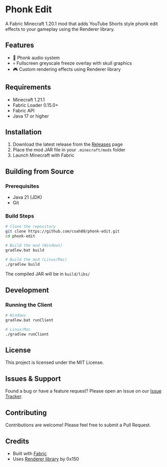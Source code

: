 # Phonk Edit

A Fabric Minecraft 1.20.1 mod that adds YouTube Shorts style phonk edit effects to your gameplay using the Renderer library.

## Features

- 🎵 Phonk audio system
- 💀 Fullscreen greyscale freeze overlay with skull graphics
- 🎮 Custom rendering effects using Renderer library

## Requirements

- Minecraft 1.21.1
- Fabric Loader 0.15.0+
- Fabric API
- Java 17 or higher

## Installation

1. Download the latest release from the [Releases](https://github.com/coah80/phonk-edit/releases) page
2. Place the mod JAR file in your `.minecraft/mods` folder
3. Launch Minecraft with Fabric

## Building from Source

### Prerequisites

- Java 21 (JDK)
- Git

### Build Steps

```bash
# Clone the repository
git clone https://github.com/coah80/phonk-edit.git
cd phonk-edit

# Build the mod (Windows)
gradlew.bat build

# Build the mod (Linux/Mac)
./gradlew build
```

The compiled JAR will be in `build/libs/`

## Development

### Running the Client

```bash
# Windows
gradlew.bat runClient

# Linux/Mac
./gradlew runClient
```

## License

This project is licensed under the MIT License.

## Issues & Support

Found a bug or have a feature request? Please open an issue on our [Issue Tracker](https://github.com/coah80/phonk-edit/issues).

## Contributing

Contributions are welcome! Please feel free to submit a Pull Request.

## Credits

- Built with [Fabric](https://fabricmc.net/)
- Uses [Renderer library](https://github.com/0x150/renderer) by 0x150
